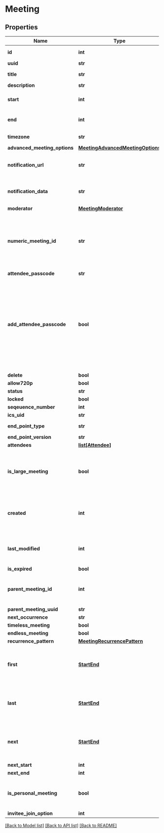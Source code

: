 # Meeting

## Properties
Name | Type | Description | Notes
------------ | ------------- | ------------- | -------------
**id** | **int** | Unique identifier for meeting. | [optional] 
**uuid** | **str** |  | [optional] 
**title** | **str** |  | [default to 'My Test Meeting']
**description** | **str** |  | [optional] 
**start** | **int** | A [UNIX Timestamp](https://currentmillis.com/) in milliseconds | 
**end** | **int** | A [UNIX Timestamp](https://currentmillis.com/) in milliseconds | 
**timezone** | **str** |  | [optional] [default to 'America/New_York']
**advanced_meeting_options** | [**MeetingAdvancedMeetingOptions**](MeetingAdvancedMeetingOptions.md) |  | [optional] 
**notification_url** | **str** | this property is not used in the BlueJeans Meetings product | [optional] 
**notification_data** | **str** | this property is not used in the BlueJeans Meetings product | [optional] 
**moderator** | [**MeetingModerator**](MeetingModerator.md) |  | [optional] 
**numeric_meeting_id** | **str** | The meeting ID that participants will see and use to join the conference. When joining via phone, this is the code they enter via DTMF to join. | [optional] 
**attendee_passcode** | **str** |  | [optional] 
**add_attendee_passcode** | **bool** | Indicate if you want the attendees to be forced to enter a passcode on entry for extra security. The passcode will be randomly generated at schedule and will be returned in attendeePasscode property of the meeting. | [optional] 
**delete** | **bool** |  | [optional] 
**allow720p** | **bool** |  | [optional] 
**status** | **str** |  | [optional] 
**locked** | **bool** |  | [optional] 
**seqeuence_number** | **int** |  | [optional] 
**ics_uid** | **str** |  | [optional] 
**end_point_type** | **str** |  | [default to 'WEB_APP']
**end_point_version** | **str** |  | [default to '2.10']
**attendees** | [**list[Attendee]**](Attendee.md) |  | [optional] 
**is_large_meeting** | **bool** | If true, the meeting is assumed to be large and thus no announcement will be made when a participant joins. | [optional] 
**created** | **int** | This is the epoch-based time (in milliseconds) when the meeting was initially created. | [optional] 
**last_modified** | **int** | This is the epoch-based time (in milliseconds) when the meeting was last changed. | [optional] 
**is_expired** | **bool** |  | [optional] 
**parent_meeting_id** | **int** | This field contains the Meeting Id of the first meeting in a recurrence chain of meetings. | [optional] 
**parent_meeting_uuid** | **str** |  | [optional] 
**next_occurrence** | **str** |  | [optional] 
**timeless_meeting** | **bool** |  | [optional] 
**endless_meeting** | **bool** |  | [optional] 
**recurrence_pattern** | [**MeetingRecurrencePattern**](MeetingRecurrencePattern.md) |  | [optional] 
**first** | [**StartEnd**](StartEnd.md) | Starting and ending times of the first meeting in a chain of recurring meetings. | [optional] 
**last** | [**StartEnd**](StartEnd.md) | Starting and ending times of the last meeting in a chain of recurring meetings. | [optional] 
**next** | [**StartEnd**](StartEnd.md) | Starting and ending times of the next meeting in a chain of recurring meetings. | [optional] 
**next_start** | **int** |  | [optional] 
**next_end** | **int** |  | [optional] 
**is_personal_meeting** | **bool** | Use the scheduler&#39;s personal meeting room and Id for this meeting. | [optional] [default to False]
**invitee_join_option** | **int** |  | [optional] 

[[Back to Model list]](../README.md#documentation-for-models) [[Back to API list]](../README.md#documentation-for-api-endpoints) [[Back to README]](../README.md)


